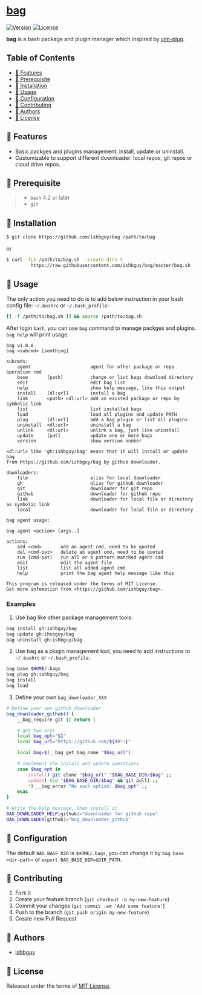 # [bag](https://github.com/ishbguy/bag)

[![Version][versvg]][ver] [![License][licsvg]][lic]

[versvg]: https://img.shields.io/badge/version-v1.0.0-lightgrey.svg
[ver]: https://img.shields.io/badge/version-v1.0.0-lightgrey.svg
[licsvg]: https://img.shields.io/badge/license-MIT-green.svg
[lic]: https://github.com/ishbguy/bag/blob/master/LICENSE

**bag** is a bash package and plugin manager which inspired by [vim-plug](https://github.com/junegunn/vim-plug).

## Table of Contents

+ [:art: Features](#art-features)
+ [:straight_ruler: Prerequisite](#straight_ruler-prerequisite)
+ [:rocket: Installation](#rocket-installation)
+ [:notebook: Usage](#notebook-usage)
+ [:memo: Configuration](#memo-configuration)
+ [:hibiscus: Contributing](#hibiscus-contributing)
+ [:boy: Authors](#boy-authors)
+ [:scroll: License](#scroll-license)

## :art: Features

+ Basic packges and plugins management: install, update or uninstall.
+ Customizable to support different downloader: local repos, git repos or cloud drive repos.

## :straight_ruler: Prerequisite

> + `bash` 4.2 or later
> + `git`

## :rocket: Installation

``` bash
$ git clone https://github.com/ishbguy/bag /path/to/bag
```
or
```bash
$ curl -fLo /path/to/bag.sh --create-dirs \
         https://raw.githubusercontent.com/ishbguy/bag/master/bag.sh
```

## :notebook: Usage

The only action you need to do is to add below instruction in your bash config file: `~/.bashrc` or `~/.bash_profile`:

```bash
[[ -f /path/to/bag.sh ]] && source /path/to/bag.sh
```

After login `bash`, you can use `bag` command to manage packges and plugins. `bag help` will print usage.

```
bag v1.0.0
bag <subcmd> [somthing]

subcmds:
    agent                      agent for other package or repo operation cmd
    base       [path]          change or list bags download directory
    edit                       edit bag list
    help                       show help message, like this output
    install    [dl:url]        install a bag
    link       <path> <dl:url> add an existed package or repo by symbolic link
    list                       list installed bags
    load                       load all plugins and update PATH
    plug       [dl:url]        add a bag plugin or list all plugins
    uninstall  <dl:url>        uninstall a bag
    unlink     <dl:url>        unlink a bag, just like uninstall
    update     [pat]           update one or more bags
    version                    show version number

<dl:url> like 'gh:ishbguy/bag' means that it will install or update bag
from https://github.com/ishbguy/bag by github downloader.

downloaders:
    file                       alias for local downloader
    gh                         alias for github downloader
    git                        downloader for git repo
    github                     downloader for github repo
    link                       downloader for local file or directory as symbolic link
    local                      downloader for local file or directory

bag agent usage:

bag agent <action> [args..]

actions:
    add <cmd>       add an agent cmd, need to be quoted
    del <cmd-pat>   delete an agent cmd, need to be quoted
    run [cmd-pat]   run all or a pattern matched agent cmd
    edit            edit the agent file
    list            list all added agent cmd
    help            print the bag agent help message like this

This program is released under the terms of MIT License.
Get more infomation from <https://github.com/ishbguy/bag>.
```

### Examples

1. Use bag like other package management tools:

```bash
bag install gh:ishbguy/bag
bag update gh:ihsbguy/bag
bag uninstall gh:ishbguy/bag
```

2. Use bag as a plugin management tool, you need to add instructions to `~/.bashrc` or `~/.bash_profile`:

```bash
bag base $HOME/.bags
bag plug gh:ishbguy/bag
bag install
bag load
```

3. Define your own `bag_downloader_XXX`

```bash
# Define your own github downloader
bag_downloader_github() {
    __bag_require git || return 1

    # get two args
    local bag_opt="$1"
    local bag_url="https://github.com/${2#*:}"

    local bag=$(__bag_get_bag_name "$bag_url")

    # implement the install and update operations
    case $bag_opt in
        install) git clone "$bag_url" "$BAG_BASE_DIR/$bag" ;;
        update) (cd "$BAG_BASE_DIR/$bag" && git pull) ;;
        *) __bag_error "No such option: $bag_opt" ;;
    esac
}

# Write the help message, then install it
BAG_DOWNLOADER_HELP[github]="downloader for github repo"
BAG_DOWNLOADER[github]="bag_downloader_github"
```

## :memo: Configuration

The default `BAG_BASE_DIR` is `$HOME/.bags`, you can change it by `bag base <dir-path>` or `export BAG_BASE_DIR=$DIR_PATH`.

## :hibiscus: Contributing

1. Fork it
2. Create your feature branch (`git checkout -b my-new-feature`)
3. Commit your changes (`git commit -am 'Add some feature'`)
4. Push to the branch (`git push origin my-new-feature`)
5. Create new Pull Request

## :boy: Authors

+ [ishbguy](https://github.com/ishbguy)

## :scroll: License

Released under the terms of [MIT License](https://opensource.org/licenses/MIT).
